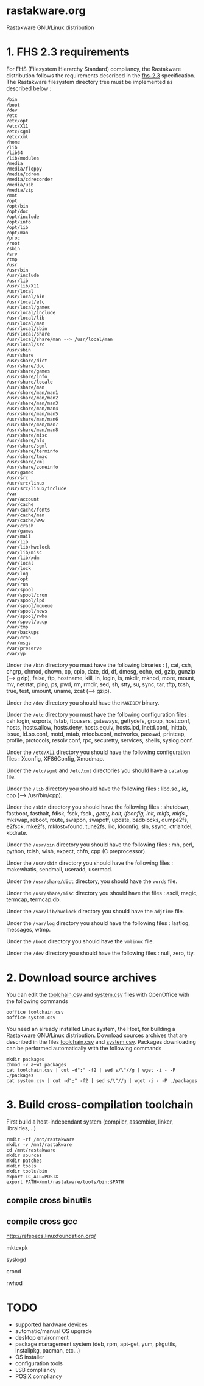 rastakware.org
==============

Rastakware GNU/Linux distribution

# 1. FHS 2.3 requirements

For FHS (Filesystem Hierarchy Standard) compliancy, the Rastakware distribution follows the requirements described
in the [fhs-2.3](http://refspecs.linuxfoundation.org/FHS_2.3/fhs-2.3.html) specification. The Rastakware filesystem
directory tree must be implemented as described below :

    /bin
    /boot
    /dev
    /etc
    /etc/opt
    /etc/X11
    /etc/sgml
    /etc/xml
    /home
    /lib
    /lib64
    /lib/modules
    /media
    /media/floppy
    /media/cdrom
    /media/cdrecorder
    /media/usb
    /media/zip
    /mnt
    /opt
    /opt/bin
    /opt/doc
    /opt/include
    /opt/info
    /opt/lib
    /opt/man
    /proc
    /root
    /sbin
    /srv
    /tmp
    /usr
    /usr/bin
    /usr/include
    /usr/lib
    /usr/lib/X11
    /usr/local
    /usr/local/bin
    /usr/local/etc
    /usr/local/games
    /usr/local/include
    /usr/local/lib
    /usr/local/man
    /usr/local/sbin
    /usr/local/share
    /usr/local/share/man --> /usr/local/man
    /usr/local/src
    /usr/sbin
    /usr/share
    /usr/share/dict
    /usr/share/doc
    /usr/share/games
    /usr/share/info
    /usr/share/locale
    /usr/share/man
    /usr/share/man/man1
    /usr/share/man/man2
    /usr/share/man/man3
    /usr/share/man/man4
    /usr/share/man/man5
    /usr/share/man/man6
    /usr/share/man/man7
    /usr/share/man/man8
    /usr/share/misc
    /usr/share/nls
    /usr/share/sgml
    /usr/share/terminfo
    /usr/share/tmac
    /usr/share/xml
    /usr/share/zoneinfo
    /usr/games
    /usr/src
    /usr/src/linux
    /usr/src/linux/include
    /var
    /var/account
    /var/cache
    /var/cache/fonts
    /var/cache/man
    /var/cache/www
    /var/crash
    /var/games
    /var/mail
    /var/lib
    /var/lib/hwclock
    /var/lib/misc
    /var/lib/xdm
    /var/local
    /var/lock
    /var/log
    /var/opt
    /var/run
    /var/spool
    /var/spool/cron
    /var/spool/lpd
    /var/spool/mqueue
    /var/spool/news
    /var/spool/rwho
    /var/spool/uucp
    /var/tmp
    /var/backups
    /var/cron
    /var/msgs
    /var/preserve
    /var/yp

Under the `/bin` directory you must have the following binaries :
[, cat, csh, chgrp, chmod, chown, cp, cpio, date, dd, df, dmesg, echo, ed, gzip, gunzip (--> gzip), false, ftp,
hostname, kill, ln, login, ls, mkdir, mknod, more, mount, mv, netstat, ping, ps,
pwd, rm, rmdir, sed, sh, stty, su, sync, tar, tftp, tcsh, true, test, umount, uname, zcat (--> gzip).

Under the `/dev` directory you should have the `MAKEDEV` binary.

Under the `/etc` directory you must have the following configuration files :
csh.login, exports, fstab, ftpusers, gateways, gettydefs, group, host.conf, hosts,
hosts.allow, hosts.deny, hosts.equiv, hosts.lpd, inetd.conf, inittab, issue, ld.so.conf,
motd, mtab, mtools.conf, networks, passwd, printcap, profile, protocols, resolv.conf, rpc,
securetty, services, shells, syslog.conf. 

Under the `/etc/X11` directory you should have the following configuration files :
Xconfig, XF86Config, Xmodmap.

Under the `/etc/sgml` and `/etc/xml` directories you should have a `catalog` file.

Under the `/lib` directory you should have the following files :
libc.so.*, ld*, cpp (--> /usr/bin/cpp).

Under the `/sbin` directory you should have the following files :
shutdown, fastboot, fasthalt, fdisk, fsck, fsck.*, getty, halt, ifconfig,
init, mkfs, mkfs.*, mkswap, reboot, route, swapon, swapoff, update, badblocks,
dumpe2fs, e2fsck, mke2fs, mklost+found, tune2fs, lilo, ldconfig, sln, ssync,
ctrlaltdel, kbdrate.

Under the `/usr/bin` directory you should have the following files :
mh, perl, python, tclsh, wish, expect, chfn, cpp (C preprocessor).

Under the `/usr/sbin` directory you should have the following files :
makewhatis, sendmail, useradd, usermod.

Under the `/usr/share/dict` directory, you should have the `words` file.

Under the `/usr/share/misc` directory you should have the files :
ascii, magic, termcap, termcap.db.

Under the `/var/lib/hwclock` directory you should have the `adjtime` file.

Under the `/var/log` directory you should have the following files :
lastlog, messages, wtmp.

Under the `/boot` directory you should have the `vmlinux` file. 

Under the `/dev` directory you should have the following files :
null, zero, tty.


# 2. Download source archives

You can edit the [toolchain.csv](./toolchain.csv) and [system.csv](./system.csv) files with OpenOffice
with the following commands

    ooffice toolchain.csv
    ooffice system.csv

You need an already installed Linux system, the Host, for building a Rastakware GNU/Linux distribution.
Download sources archives that are described in the files [toolchain.csv](./toolchain.csv) and
[system.csv](./system.csv). Packages downloading can be performed automatically with the following commands

    mkdir packages
    chmod -v a+wt packages
    cat toolchain.csv | cut -d";" -f2 | sed s/\"//g | wget -i - -P ./packages
    cat system.csv | cut -d";" -f2 | sed s/\"//g | wget -i - -P ./packages

# 3. Build cross-compilation toolchain

First build a host-independant system (compiler, assembler, linker, librairies,...)

    rmdir -rf /mnt/rastakware
    mkdir -v /mnt/rastakware
    cd /mnt/rastakware
    mkdir sources
    mkdir patches
    mkdir tools
    mkdir tools/bin
    export LC_ALL=POSIX
    export PATH=/mnt/rastakware/tools/bin:$PATH

## compile cross binutils

## compile cross gcc













http://refspecs.linuxfoundation.org/


mktexpk

syslogd

crond

rwhod



# TODO

- supported hardware devices
- automatic/manual OS upgrade
- desktop environment
- package management system (deb, rpm, apt-get, yum, pkgutils, installpkg, pacman, etc...)
- OS installer
- configuration tools
- LSB compliancy
- POSIX compliancy



